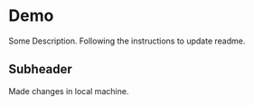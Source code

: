 # Demo

Some Description.
Following the instructions to update readme.

## Subheader

Made changes in local machine.
